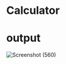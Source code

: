 # Calculator

# output

![Screenshot (560)](https://github.com/Abhinav9026/Calculator/assets/63500447/8fb6d783-29c3-4aff-b19d-78ba8e080afa)
